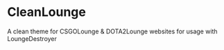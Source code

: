 CleanLounge
===========

A clean theme for CSGOLounge &amp; DOTA2Lounge websites for usage with LoungeDestroyer
